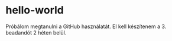 # hello-world
Próbálom megtanulni a GitHub használatát.
El kell készítenem a 3. beadandót 2 héten belül.
